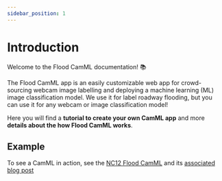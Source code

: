 ```yaml
---
sidebar_position: 1
---
```


# Introduction

Welcome to the Flood CamML documentation! :books:

The Flood CamML app is an easily customizable web app for crowd-sourcing webcam image labelling and deploying a machine learning (ML) image classification model. We use it for label roadway flooding, but you can use it for any webcam or image classification model!

Here you will find a **tutorial to create your own CamML app** and more **details about the how Flood CamML works**.

## Example

To see a CamML in action, see the [NC12 Flood CamML](https://floodcamml.org) and its [associated blog post](/blog/nc12)